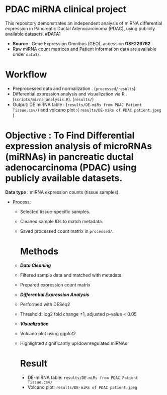 # PDAC miRNA clinical project
This repository demonstrates an independent analysis of miRNA differential expression in Pancreatic Ductal Adenocarcinoma (PDAC), using publicly available datasets.
#DATA1
- **Source** : Gene Expression Omnibus (GEO), accession  **GSE226762** .
- Raw miRNA count matrices and Patient information data are available under `data1/`.
# Workflow
-   Preprocessed data and normalization . (`processed/results`)
- Differential expression analysis and visualization via R . (`scripts/mirna_analysis.R`). (`results/`)
- Output: DE miRNA table : (`results/DE-miRs from PDAC Patient Tissue.csv/`) 
  and volcano plot :( `results/DE-miRs of PDAC patient.jpeg` )
# Objective : To Find  Differential expression analysis of microRNAs (miRNAs) in pancreatic ductal adenocarcinoma (PDAC) using publicly available datasets.
 **Data type** : miRNA expression counts (tissue samples).
  - Process:
    - Selected tissue-specific samples.
    - Cleaned sample IDs to match metadata.
    - Saved processed count matrix in `processed/`.
     
       # **Methods** 
     - ***Data Cleaning***
     - Filtered sample data and matched with metadata
     - Prepared expression count matrix
    - ***Differential Expression Analysis***
     - Performed with DESeq2
     -  Threshold: log2 fold change ±1, adjusted p-value < 0.05
     - ***Visualization***
     - Volcano plot using ggplot2
     - Highlighted significantly up/downregulated miRNAs
          # **Result**
       - DE-miRNA table: `results/DE-miRs from PDAC Patient Tissue.csv/`
       - Volcano plot: `results/DE-miRs of PDAC patient.jpeg`





